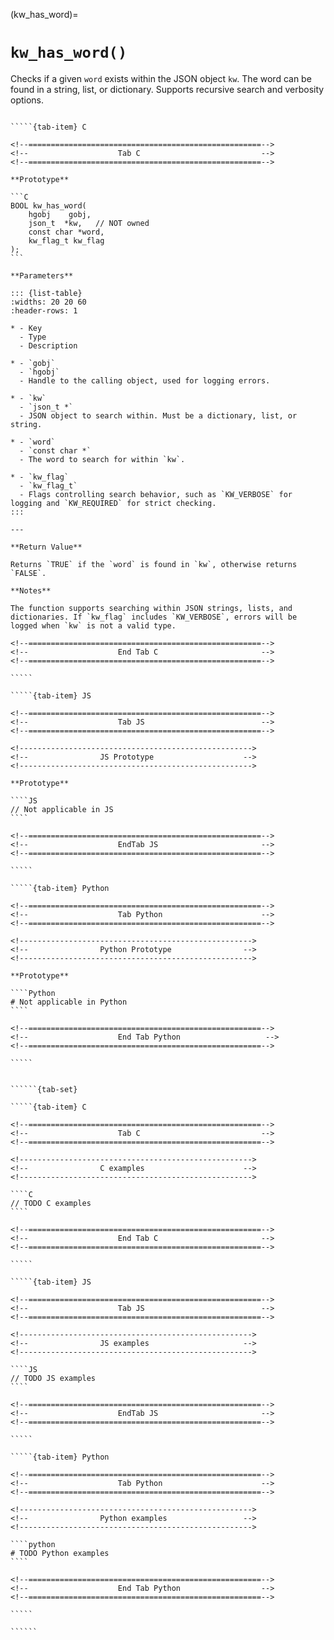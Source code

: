 <!-- ============================================================== -->
(kw_has_word)=
# `kw_has_word()`
<!-- ============================================================== -->

Checks if a given `word` exists within the JSON object `kw`. The word can be found in a string, list, or dictionary. Supports recursive search and verbosity options.

<!------------------------------------------------------------>
<!--                    Prototypes                          -->
<!------------------------------------------------------------>

``````{tab-set}

`````{tab-item} C

<!--====================================================-->
<!--                    Tab C                           -->
<!--====================================================-->

**Prototype**

```C
BOOL kw_has_word(
    hgobj    gobj,
    json_t  *kw,   // NOT owned
    const char *word,
    kw_flag_t kw_flag
);
```

**Parameters**

::: {list-table}
:widths: 20 20 60
:header-rows: 1

* - Key
  - Type
  - Description

* - `gobj`
  - `hgobj`
  - Handle to the calling object, used for logging errors.

* - `kw`
  - `json_t *`
  - JSON object to search within. Must be a dictionary, list, or string.

* - `word`
  - `const char *`
  - The word to search for within `kw`.

* - `kw_flag`
  - `kw_flag_t`
  - Flags controlling search behavior, such as `KW_VERBOSE` for logging and `KW_REQUIRED` for strict checking.
:::

---

**Return Value**

Returns `TRUE` if the `word` is found in `kw`, otherwise returns `FALSE`.

**Notes**

The function supports searching within JSON strings, lists, and dictionaries. If `kw_flag` includes `KW_VERBOSE`, errors will be logged when `kw` is not a valid type.

<!--====================================================-->
<!--                    End Tab C                       -->
<!--====================================================-->

`````

`````{tab-item} JS

<!--====================================================-->
<!--                    Tab JS                          -->
<!--====================================================-->

<!---------------------------------------------------->
<!--                JS Prototype                    -->
<!---------------------------------------------------->

**Prototype**

````JS
// Not applicable in JS
````

<!--====================================================-->
<!--                    EndTab JS                       -->
<!--====================================================-->

`````

`````{tab-item} Python

<!--====================================================-->
<!--                    Tab Python                      -->
<!--====================================================-->

<!---------------------------------------------------->
<!--                Python Prototype                -->
<!---------------------------------------------------->

**Prototype**

````Python
# Not applicable in Python
````

<!--====================================================-->
<!--                    End Tab Python                   -->
<!--====================================================-->

`````

``````

<!------------------------------------------------------------>
<!--                    Examples                            -->
<!------------------------------------------------------------>

```````{dropdown} Examples

``````{tab-set}

`````{tab-item} C

<!--====================================================-->
<!--                    Tab C                           -->
<!--====================================================-->

<!---------------------------------------------------->
<!--                C examples                      -->
<!---------------------------------------------------->

````C
// TODO C examples
````

<!--====================================================-->
<!--                    End Tab C                       -->
<!--====================================================-->

`````

`````{tab-item} JS

<!--====================================================-->
<!--                    Tab JS                          -->
<!--====================================================-->

<!---------------------------------------------------->
<!--                JS examples                     -->
<!---------------------------------------------------->

````JS
// TODO JS examples
````

<!--====================================================-->
<!--                    EndTab JS                       -->
<!--====================================================-->

`````

`````{tab-item} Python

<!--====================================================-->
<!--                    Tab Python                      -->
<!--====================================================-->

<!---------------------------------------------------->
<!--                Python examples                 -->
<!---------------------------------------------------->

````python
# TODO Python examples
````

<!--====================================================-->
<!--                    End Tab Python                  -->
<!--====================================================-->

`````

``````

```````

